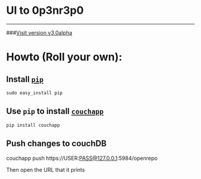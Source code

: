 # UI to 0p3nr3p0
* * *

###[Visit version v3.0alpha](http://www.0p3nr3p0.net/index.html)



# Howto (Roll your own):
## Install [`pip`](http://pypi.python.org/pypi/pip)

    sudo easy_install pip

## Use `pip` to install [`couchapp`](http://couchapp.org)

    pip install couchapp


## Push changes to couchDB

  couchapp push  https://USER:PASS@127.0.0.1:5984/openrepo

Then open the URL that it prints
